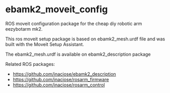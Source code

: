 # ebamk2_moveit_config

ROS moveit configuration package for the cheap diy robotic arm eezybotarm mk2.

This ros moveit setup package is based on ebamk2_mesh.urdf file and was built with the Moveit Setup Assistant.

The ebamk2_mesh.urdf is available on ebamk2_description package

Related ROS packages:

- https://github.com/inaciose/ebamk2_description
- https://github.com/inaciose/rosarm_firmware
- https://github.com/inaciose/rosarm_control
